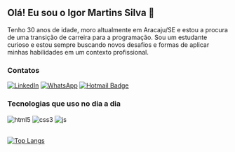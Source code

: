 
## Olá! Eu sou o Igor Martins Silva 👋 

Tenho 30 anos de idade, moro altualmente em Aracaju/SE e estou a procura de uma transição de carreira para a programação. Sou um estudante curioso e estou sempre buscando novos desafios e formas de aplicar minhas habilidades em um contexto profissional.

### Contatos

[![LinkedIn](https://img.shields.io/badge/LinkedIn-0077B5?style=for-the-badge&logo=linkedin&logoColor=white)](https://www.linkedin.com/in/igorms12) [![WhatsApp](https://img.shields.io/badge/WhatsApp-25D366?style=for-the-badge&logo=whatsapp&logoColor=white)](https://wa.me/5527995167790) [![Hotmail Badge](https://img.shields.io/badge/-Hotmail-0078D4?style=for-the-badge&logo=microsoft-outlook&logoColor=white&link=mailto:luizcarlos_abbott@hotmail.com)](mailto:igor12-04@hotmail.com)

### Tecnologias que uso no dia a dia

<div>
    <img align="center" alt="html5" src="https://img.shields.io/badge/HTML5-E34F26?style=for-the-badge&logo=html5&logoColor=white"/> 
    <img align="center" alt="css3" src="https://img.shields.io/badge/CSS3-1572B6?style=for-the-badge&logo=css3&logoColor=white"/>
    <img align="center" alt="js" src="https://img.shields.io/badge/JavaScript-F7DF1E?style=for-the-badge&logo=javascript&logoColor=black"/>
</div><br>

[![Top Langs](https://github-readme-stats.vercel.app/api/top-langs/?username=Igorx26)](https://github.com/anuraghazra/github-readme-stats)
